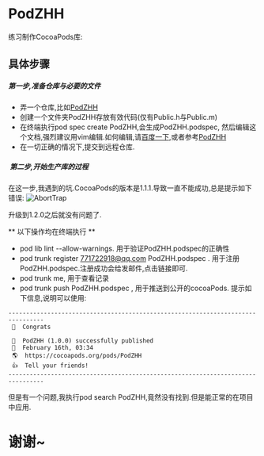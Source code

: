 # PodZHH
练习制作CocoaPods库:

## 具体步骤

##### 第一步,准备仓库与必要的文件

- 弄一个仓库,比如[PodZHH](https://github.com/GitHubZHH/PodZHH.git)
- 创建一个文件夹PodZHH存放有效代码(仅有Public.h与Public.m)     
- 在终端执行pod spec create PodZHH,会生成PodZHH.podspec, 然后编辑这个文档,强烈建议用vim编辑.如何编辑,请[百度一下](https://www.baidu.com),或者参考[PodZHH](https://github.com/GitHubZHH/PodZHH.git)
- 在一切正确的情况下,提交到远程仓库.

#####  第二步,开始生产库的过程
在这一步,我遇到的坑.CocoaPods的版本是1.1.1.导致一直不能成功,总是提示如下错误:
![AbortTrap](http://upload-images.jianshu.io/upload_images/1198135-5f4b2a802de0baef.png?imageMogr2/auto-orient/strip%7CimageView2/2/w/1240)

升级到1.2.0之后就没有问题了.


** 以下操作均在终端执行 **

- pod lib lint --allow-warnings. 用于验证PodZHH.podspec的正确性
- pod trunk register 771722918@qq.com PodZHH.podspec . 用于注册PodZHH.podspec.注册成功会给发邮件,点击链接即可.
- pod trunk me, 用于查看记录
- pod trunk push PodZHH.podspec , 用于推送到公开的cocoaPods.
提示如下信息,说明可以使用:
```
--------------------------------------------------------------------------------
 🎉  Congrats

 🚀  PodZHH (1.0.0) successfully published
 📅  February 16th, 03:34
 🌎  https://cocoapods.org/pods/PodZHH
 👍  Tell your friends!
--------------------------------------------------------------------------------
```
但是有一个问题,我执行pod search PodZHH,竟然没有找到.但是能正常的在项目中应用.

# 谢谢~
